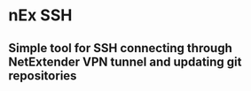 # nEx SSH  

## Simple tool for SSH connecting through NetExtender VPN tunnel and updating git repositories 
